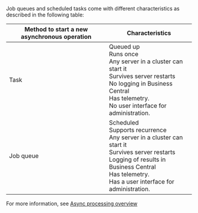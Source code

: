 Job queues and scheduled tasks come with different characteristics as described in the following table:

|Method to start a new asynchronous operation | Characteristics |
|---------------------------|------------|
| Task                      | Queued up <br> Runs once <br> Any server in a cluster can start it <br> Survives server restarts <br> No logging in Business Central <br> Has telemetry.<br> No user interface for administration. | 
| Job queue                 | Scheduled <br> Supports recurrence <br> Any server in a cluster can start it <br> Survives server restarts <br> Logging of results in Business Central <br> Has telemetry. <br> Has a user interface for administration. |

For more information, see [Async processing overview](../devenv-async-overview.md)